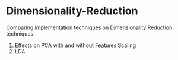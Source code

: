 # Dimensionality-Reduction
Comparing implementation techniques on Dimensionality Reduction techniques:
1) Effects on PCA with and without Features Scaling 
2) LDA
 
